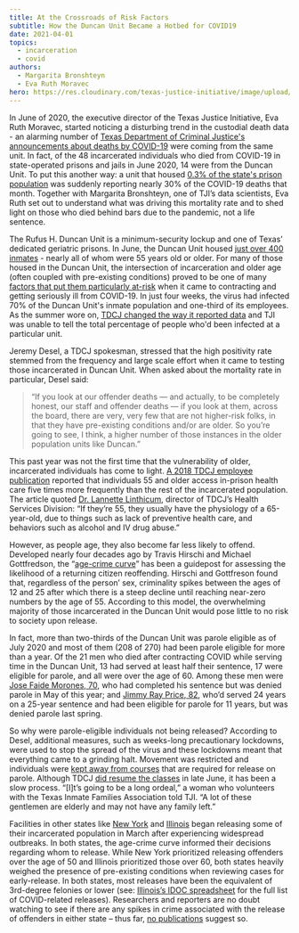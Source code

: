 ```yaml
---
title: At the Crossroads of Risk Factors
subtitle: How the Duncan Unit Became a Hotbed for COVID19
date: 2021-04-01
topics:
  - incarceration
  - covid
authors:
  - Margarita Bronshteyn
  - Eva Ruth Moravec
hero: https://res.cloudinary.com/texas-justice-initiative/image/upload/v1594326415/DuncanUnit_fxea2a.png
---
```


In June of 2020, the executive director of the Texas Justice Initiative, Eva Ruth Moravec, started noticing a disturbing trend in the custodial death data - an alarming number of [Texas Department of Criminal Justice's announcements about deaths by COVID-19](https://www.tdcj.texas.gov/covid-19/index2.html) were coming from the same unit. In fact, of the 48 incarcerated individuals who died from COVID-19 in state-operated prisons and jails in June 2020, 14 were from the Duncan Unit. To put this another way: a unit that housed [0.3% of the state's prison population](https://www.texastribune.org/2020/12/01/texas-prisons-close-understaffing/#:~:text=%E2%80%9CThe%20population%20is%20122%2C000%20and,population%20for%20TDCJ%20since%201995.%E2%80%9D) was suddenly reporting nearly 30% of the COVID-19 deaths that month. Together with Margarita Bronshteyn, one of TJI’s data scientists, Eva Ruth set out to understand what was driving this mortality rate and to shed light on those who died behind bars due to the pandemic, not a life sentence.

The Rufus H. Duncan Unit is a minimum-security lockup and one of Texas’ dedicated geriatric prisons. In June, the Duncan Unit housed [just over 400 inmates](https://www.tdcj.texas.gov/kss_inside.html) - nearly all of whom were 55 years old or older. For many of those housed in the Duncan Unit, the intersection of incarceration and older age (often coupled with pre-existing conditions) proved to be one of many [factors that put them particularly at-risk](https://theintercept.com/2020/05/06/coronavirus-prison-jail-mass-incarceration/) when it came to contracting and getting seriously ill from COVID-19. In just four weeks, the virus had infected 70% of the Duncan Unit's inmate population and one-third of its employees. As the summer wore on, [TDCJ changed the way it reported data](https://txdps.maps.arcgis.com/apps/opsdashboard/index.html#/dce4d7da662945178ad5fbf3981fa35c) and TJI was unable to tell the total percentage of people who'd been infected at a particular unit.

Jeremy Desel, a TDCJ spokesman, stressed that the high positivity rate stemmed from the frequency and large scale effort when it came to testing those incarcerated in Duncan Unit. When asked about the mortality rate in particular, Desel said:

> “If you look at our offender deaths — and actually, to be completely honest, our staff and offender deaths — if you look at them, across the board, there are very, very few that are not higher-risk folks, in that they have pre-existing conditions and/or are older. So you’re going to see, I think, a higher number of those instances in the older population units like Duncan.”

This past year was not the first time that the vulnerability of older, incarcerated individuals has come to light. [A 2018 TDCJ employee publication](https://tdcj.texas.gov/connections/2018JanFeb/images/JanFeb2018_agency_shelter.pdf) reported that individuals 55 and older access in-prison health care five times more frequently than the rest of the incarcerated population. The article quoted [Dr. Lannette Linthicum](https://www.tdcj.texas.gov/divisions/hsd/index.html), director of TDCJ’s Health Services Division: “If they’re 55, they usually have the physiology of a 65-year-old, due to things such as lack of preventive health care, and behaviors such as alcohol and IV drug abuse.”

However, as people age, they also become far less likely to offend. Developed nearly four decades ago by Travis Hirschi and Michael Gottfredson, the “[age-crime curve](http://troublesofyouth.pbworks.com/f/age+and+the+explanation+of+crime+-+Hirschi+and+Gott.pdf)” has been a guidepost for assessing the likelihood of a returning citizen reoffending. Hirschi and Gottfreson found that, regardless of the person’ sex, criminality spikes between the ages of 12 and 25 after which there is a steep decline until reaching near-zero numbers by the age of 55. According to this model, the overwhelming majority of those incarcerated in the Duncan Unit would pose little to no risk to society upon release.

In fact, more than two-thirds of the Duncan Unit was parole eligible as of July 2020 and most of them (208 of 270) had been parole eligible for more than a year. Of the 21 men who died after contracting COVID while serving time in the Duncan Unit, 13 had served at least half their sentence, 17 were eligible for parole, and all were over the age of 60. Among these men were [Jose Faide Morones, 70](https://oagtx.force.com/cdr/VIPForm__VIP_FormWizardPDF?id=a2Ct00000038tpEEAQ&templateId=a2x5A000001M2UWQA0), who had completed his sentence but was denied parole in May of this year; and [Jimmy Ray Price, 82](https://oagtx.force.com/cdr/VIPForm__VIP_FormWizardPDF?id=a2Ct0000002lalsEAA&templateId=a2x5A000001M2UWQA0), who’d served 24 years on a 25-year sentence and had been eligible for parole for 11 years, but was denied parole last spring.

So why were parole-eligible individuals not being released? According to Desel, additional measures, such as weeks-long precautionary lockdowns, were used to stop the spread of the virus and these lockdowns meant that everything came to a grinding halt. Movement was restricted and individuals were [kept away from courses](https://www.texastribune.org/2020/04/14/coronavirus-alters-texas-prisoners-parole-programs-required-release/) that are required for release on parole. Although TDCJ [did resume the classes](https://www.statesman.com/news/20200617/texas-resumes-prison-transfers-for-coronavirus-free-parolees) in late June, it has been a slow process. “\[I]t’s going to be a long ordeal,” a woman who volunteers with the Texas Inmate Families Association told TJI. “A lot of these gentlemen are elderly and may not have any family left.”

Facilities in other states like [New York](http://criminaljustice.cityofnewyork.us/wp-content/uploads/2020/04/MOCJ-COVID-19-Jail-Reduction.pdf) and [Illinois](https://www.cnn.com/2020/04/17/us/cook-county-jail-coronavirius/index.html) began releasing some of their incarcerated population in March after experiencing widespread outbreaks. In both states, the age-crime curve informed their decisions regarding whom to release. While New York prioritized releasing offenders over the age of 50 and Illinois prioritized those over 60, both states heavily weighed the presence of pre-existing conditions when reviewing cases for early-release. In both states, most releases have been the equivalent of 3rd-degree felonies or lower (see: [Illinois’s IDOC spreadsheet](https://www2.illinois.gov/idoc/Offender/Pages/CommunityNotificationofInmateEarlyRelease.aspx) for the full list of COVID-related releases). Researchers and reporters are no doubt watching to see if there are any spikes in crime associated with the release of offenders in either state – thus far, [no publications](https://www.reuters.com/investigates/special-report/usa-jails-release/) suggest so.

